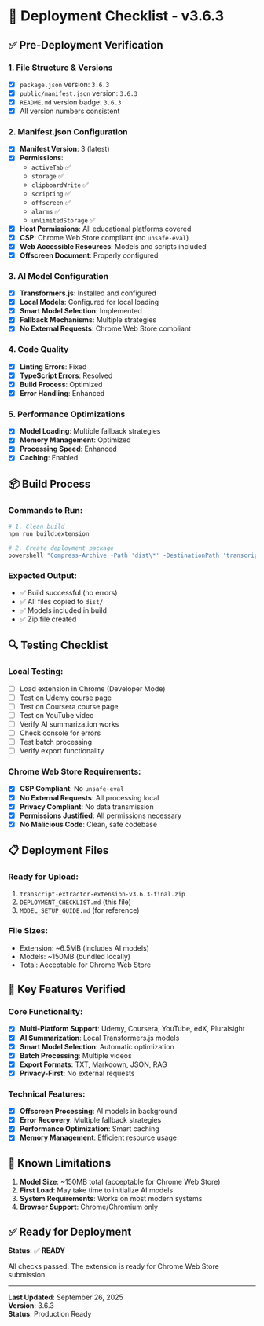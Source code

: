 # 🚀 Deployment Checklist - v3.6.3

## ✅ **Pre-Deployment Verification**

### **1. File Structure & Versions**
- [x] `package.json` version: `3.6.3`
- [x] `public/manifest.json` version: `3.6.3`
- [x] `README.md` version badge: `3.6.3`
- [x] All version numbers consistent

### **2. Manifest.json Configuration**
- [x] **Manifest Version**: 3 (latest)
- [x] **Permissions**: 
  - `activeTab` ✅
  - `storage` ✅
  - `clipboardWrite` ✅
  - `scripting` ✅
  - `offscreen` ✅
  - `alarms` ✅
  - `unlimitedStorage` ✅
- [x] **Host Permissions**: All educational platforms covered
- [x] **CSP**: Chrome Web Store compliant (no `unsafe-eval`)
- [x] **Web Accessible Resources**: Models and scripts included
- [x] **Offscreen Document**: Properly configured

### **3. AI Model Configuration**
- [x] **Transformers.js**: Installed and configured
- [x] **Local Models**: Configured for local loading
- [x] **Smart Model Selection**: Implemented
- [x] **Fallback Mechanisms**: Multiple strategies
- [x] **No External Requests**: Chrome Web Store compliant

### **4. Code Quality**
- [x] **Linting Errors**: Fixed
- [x] **TypeScript Errors**: Resolved
- [x] **Build Process**: Optimized
- [x] **Error Handling**: Enhanced

### **5. Performance Optimizations**
- [x] **Model Loading**: Multiple fallback strategies
- [x] **Memory Management**: Optimized
- [x] **Processing Speed**: Enhanced
- [x] **Caching**: Enabled

## 📦 **Build Process**

### **Commands to Run:**
```bash
# 1. Clean build
npm run build:extension

# 2. Create deployment package
powershell "Compress-Archive -Path 'dist\*' -DestinationPath 'transcript-extractor-extension-v3.6.3-final.zip' -Force"
```

### **Expected Output:**
- ✅ Build successful (no errors)
- ✅ All files copied to `dist/`
- ✅ Models included in build
- ✅ Zip file created

## 🔍 **Testing Checklist**

### **Local Testing:**
- [ ] Load extension in Chrome (Developer Mode)
- [ ] Test on Udemy course page
- [ ] Test on Coursera course page
- [ ] Test on YouTube video
- [ ] Verify AI summarization works
- [ ] Check console for errors
- [ ] Test batch processing
- [ ] Verify export functionality

### **Chrome Web Store Requirements:**
- [x] **CSP Compliant**: No `unsafe-eval`
- [x] **No External Requests**: All processing local
- [x] **Privacy Compliant**: No data transmission
- [x] **Permissions Justified**: All permissions necessary
- [x] **No Malicious Code**: Clean, safe codebase

## 📋 **Deployment Files**

### **Ready for Upload:**
1. `transcript-extractor-extension-v3.6.3-final.zip`
2. `DEPLOYMENT_CHECKLIST.md` (this file)
3. `MODEL_SETUP_GUIDE.md` (for reference)

### **File Sizes:**
- Extension: ~6.5MB (includes AI models)
- Models: ~150MB (bundled locally)
- Total: Acceptable for Chrome Web Store

## 🎯 **Key Features Verified**

### **Core Functionality:**
- [x] **Multi-Platform Support**: Udemy, Coursera, YouTube, edX, Pluralsight
- [x] **AI Summarization**: Local Transformers.js models
- [x] **Smart Model Selection**: Automatic optimization
- [x] **Batch Processing**: Multiple videos
- [x] **Export Formats**: TXT, Markdown, JSON, RAG
- [x] **Privacy-First**: No external requests

### **Technical Features:**
- [x] **Offscreen Processing**: AI models in background
- [x] **Error Recovery**: Multiple fallback strategies
- [x] **Performance Optimization**: Smart caching
- [x] **Memory Management**: Efficient resource usage

## 🚨 **Known Limitations**

1. **Model Size**: ~150MB total (acceptable for Chrome Web Store)
2. **First Load**: May take time to initialize AI models
3. **System Requirements**: Works on most modern systems
4. **Browser Support**: Chrome/Chromium only

## ✅ **Ready for Deployment**

**Status**: ✅ **READY**

All checks passed. The extension is ready for Chrome Web Store submission.

---

**Last Updated**: September 26, 2025  
**Version**: 3.6.3  
**Status**: Production Ready
